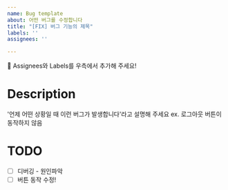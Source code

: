 ```yaml
---
name: Bug template
about: 어떤 버그를 수정합니다
title: "[FIX] 버그 기능의 제목"
labels: ''
assignees: ''

---
```


📣 Assignees와 Labels를 우측에서 추가해 주세요!

# Description
'언제 어떤 상황일 때 이런 버그가 발생합니다'라고 설명해 주세요
ex. 로그아웃 버튼이 동작하지 않음

# TODO
- [ ] 디버깅 - 원인파악
- [ ] 버튼 동작 수정!
